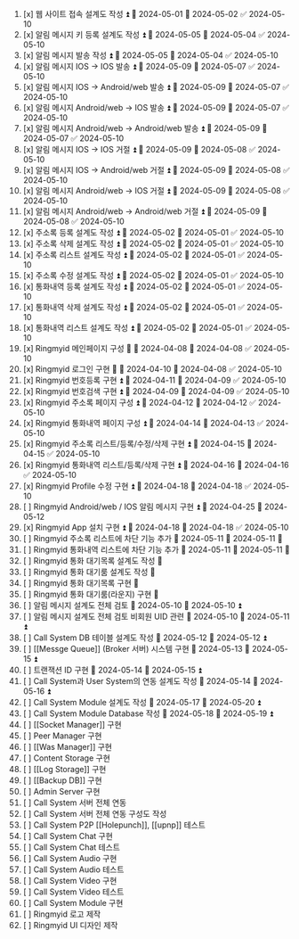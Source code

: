 1. [x] 웹 사이트 접속 설계도 작성 ⏫ 🛫 2024-05-01 📅 2024-05-02 ✅ 2024-05-10
2. [x] 알림 메시지 키 등록 설계도 작성 ⏫ 🛫 2024-05-05 📅 2024-05-04 ✅ 2024-05-10
3. [x] 알림 메시지 발송 작성 ⏫ 🛫 2024-05-05 📅 2024-05-04 ✅ 2024-05-10
4. [x] 알림 메시지 IOS -> IOS 발송 ⏫ 🛫 2024-05-09 📅 2024-05-07 ✅ 2024-05-10
5. [x] 알림 메시지 IOS -> Android/web 발송 ⏫ 🛫 2024-05-09 📅 2024-05-07 ✅ 2024-05-10
8. [x] 알림 메시지 Android/web -> IOS 발송 ⏫ 🛫 2024-05-09 📅 2024-05-07 ✅ 2024-05-10
7. [x] 알림 메시지 Android/web -> Android/web 발송 ⏫ 🛫 2024-05-09 📅 2024-05-07 ✅ 2024-05-10
10. [x] 알림 메시지 IOS -> IOS 거절 ⏫ 🛫 2024-05-09 📅 2024-05-08 ✅ 2024-05-10
11. [x] 알림 메시지 IOS -> Android/web 거절 ⏫ 🛫 2024-05-09 📅 2024-05-08 ✅ 2024-05-10
12. [x] 알림 메시지 Android/web -> IOS 거절 ⏫ 🛫 2024-05-09 📅 2024-05-08 ✅ 2024-05-10
13. [x] 알림 메시지 Android/web -> Android/web 거절 ⏫ 🛫 2024-05-09 📅 2024-05-08 ✅ 2024-05-10
14. [x] 주소록 등록 설계도 작성 ⏫ 🛫 2024-05-02 📅 2024-05-01 ✅ 2024-05-10
15. [x] 주소록 삭제 설계도 작성 ⏫ 🛫 2024-05-02 📅 2024-05-01 ✅ 2024-05-10
16. [x] 주소록 리스트 설계도 작성 ⏫ 🛫 2024-05-02 📅 2024-05-01 ✅ 2024-05-10
17. [x] 주소록 수정 설계도 작성 ⏫ 🛫 2024-05-02 📅 2024-05-01 ✅ 2024-05-10
18. [x] 통화내역 등록 설계도 작성 ⏫ 🛫 2024-05-02 📅 2024-05-01 ✅ 2024-05-10
19. [x] 통화내역 삭제 설계도 작성 ⏫ 🛫 2024-05-02 📅 2024-05-01 ✅ 2024-05-10
20. [x] 통화내역 리스트 설계도 작성 ⏫ 🛫 2024-05-02 📅 2024-05-01 ✅ 2024-05-10
21. [x] Ringmyid 메인페이지 구성 🔼 🛫 2024-04-08 📅 2024-04-08 ✅ 2024-05-10
22. [x] Ringmyid 로그인 구현 🔼 🛫 2024-04-10 📅 2024-04-08 ✅ 2024-05-10
23. [x] Ringmyid 번호등록 구현 ⏫ 🛫 2024-04-11 📅 2024-04-09 ✅ 2024-05-10
24. [x] Ringmyid 번호검색 구현 ⏫ 🛫 2024-04-09 📅 2024-04-09 ✅ 2024-05-10
25. [x] Ringmyid 주소록 페이지 구성 ⏫ 🛫 2024-04-12 📅 2024-04-12 ✅ 2024-05-10
26. [x] Ringmyid 통화내역 페이지 구성 ⏫ 🛫 2024-04-14 📅 2024-04-13 ✅ 2024-05-10
27. [x] Ringmyid 주소록 리스트/등록/수정/삭제 구현 ⏫ 🛫 2024-04-15 📅 2024-04-15 ✅ 2024-05-10
28. [x] Ringmyid 통화내역 리스트/등록/삭제 구현 ⏫ 🛫 2024-04-16 📅 2024-04-16 ✅ 2024-05-10
29. [x] Ringmyid Profile 수정 구현 ⏫ 🛫 2024-04-18 📅 2024-04-18 ✅ 2024-05-10
30. [ ] Ringmyid Android/web / IOS 알림 메시지 구현 ⏫ 🛫 2024-04-25 📅 2024-05-12
32. [x] Ringmyid App 설치 구현 ⏫ 🛫 2024-04-18 📅 2024-04-18 ✅ 2024-05-10
33. [ ] Ringmyid 주소록 리스트에 차단 기능 추가 🛫 2024-05-11 📅 2024-05-11 🔼 
34. [ ] Ringmyid 통화내역 리스트에 차단 기능 추가 🛫 2024-05-11 📅 2024-05-11 🔼  
35. [ ] Ringmyid 통화 대기목록 설계도 작성 🔼 
36. [ ] Ringmyid 통화 대기룸 설계도 작성 🔼 
37. [ ] Ringmyid 통화 대기목록 구현 🔼 
38. [ ] Ringmyid 통화 대기룸(라운지) 구현 🔼 
39. [ ] 알림 메시지 설계도 전체 검토 🛫 2024-05-10 📅 2024-05-10 ⏫ 
40. [ ] 알림 메시지 설계도 전체 검토 비회원 UID 관련 🛫 2024-05-10 📅 2024-05-11 ⏫ 
41. [ ] Call System DB 테이블 설계도 작성 🛫 2024-05-12 📅 2024-05-12 ⏫ 
42. [ ] [[Messge Queue]] (Broker 서버) 시스템 구현  📅 2024-05-13 🛫 2024-05-15 ⏫ 
43. [ ] 트랜잭션 ID 구현 📅 2024-05-14 🛫 2024-05-15 ⏫ 
44. [ ] Call System과 User System의 연동 설계도 작성 📅 2024-05-14 🛫 2024-05-16 ⏫ 
45. [ ] Call System Module 설계도 작성 📅 2024-05-17 🛫 2024-05-20 ⏫ 
46. [ ] Call System Module Database 작성 📅 2024-05-18 🛫 2024-05-19 ⏫ 
47. [ ] [[Socket Manager]] 구현
48. [ ] Peer Manager 구현
49. [ ] [[Was Manager]] 구현
50. [ ] Content Storage 구현
51. [ ] [[Log Storage]] 구현
52. [ ] [[Backup DB]] 구현
53. [ ] Admin Server 구현
54. [ ] Call System 서버 전체 연동
55. [ ] Call System 서버 전체 연동 구성도 작성
56. [ ] Call System P2P [[Holepunch]], [[upnp]] 테스트
57. [ ] Call System Chat 구현
58. [ ] Call System Chat 테스트
59. [ ] Call System Audio 구현
60. [ ] Call System Audio 테스트
61. [ ] Call System Video 구현
62. [ ] Call System Video 테스트
63. [ ] Call System Module 구현
64. [ ] Ringmyid 로고 제작
65. [ ] Ringmyid UI 디자인 제작